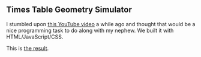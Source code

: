 ## Times Table Geometry Simulator

I stumbled upon [this YouTube video](https://www.youtube.com/watch?v=qhbuKbxJsk8) a while ago and thought that would be a nice programming task to do along with my nephew. We built it with HTML/JavaScript/CSS.

This is [the result](//yoniros.github.io/times-circle/test1.html).
